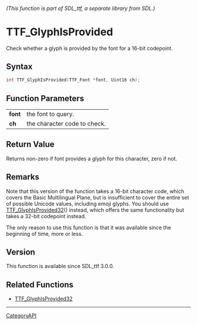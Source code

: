 ###### (This function is part of SDL_ttf, a separate library from SDL.)
# TTF_GlyphIsProvided

Check whether a glyph is provided by the font for a 16-bit codepoint.

## Syntax

```c
int TTF_GlyphIsProvided(TTF_Font *font, Uint16 ch);

```

## Function Parameters

|              |                              |
| ------------ | ---------------------------- |
| **font**     | the font to query.           |
| **ch**       | the character code to check. |

## Return Value

Returns non-zero if font provides a glyph for this character, zero if not.

## Remarks

Note that this version of the function takes a 16-bit character code, which
covers the Basic Multilingual Plane, but is insufficient to cover the
entire set of possible Unicode values, including emoji glyphs. You should
use [TTF_GlyphIsProvided32](TTF_GlyphIsProvided32)() instead, which offers
the same functionality but takes a 32-bit codepoint instead.

The only reason to use this function is that it was available since the
beginning of time, more or less.

## Version

This function is available since SDL_ttf 3.0.0.

## Related Functions

* [TTF_GlyphIsProvided32](TTF_GlyphIsProvided32)

----
[CategoryAPI](CategoryAPI)

